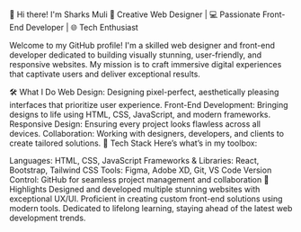 
👋 Hi there! I'm Sharks Muli
🎨 Creative Web Designer | 💻 Passionate Front-End Developer | 🌐 Tech Enthusiast

Welcome to my GitHub profile! I'm a skilled web designer and front-end developer dedicated to building visually stunning, user-friendly, and responsive websites. My mission is to craft immersive digital experiences that captivate users and deliver exceptional results.

🛠️ What I Do
Web Design: Designing pixel-perfect, aesthetically pleasing interfaces that prioritize user experience.
Front-End Development: Bringing designs to life using HTML, CSS, JavaScript, and modern frameworks.
Responsive Design: Ensuring every project looks flawless across all devices.
Collaboration: Working with designers, developers, and clients to create tailored solutions.
🔧 Tech Stack
Here’s what’s in my toolbox:

Languages: HTML, CSS, JavaScript
Frameworks & Libraries: React, Bootstrap, Tailwind CSS
Tools: Figma, Adobe XD, Git, VS Code
Version Control: GitHub for seamless project management and collaboration
🌟 Highlights
Designed and developed multiple stunning websites with exceptional UX/UI.
Proficient in creating custom front-end solutions using modern tools.
Dedicated to lifelong learning, staying ahead of the latest web development trends.
